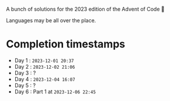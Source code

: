A bunch of solutions for the 2023 edition of the Advent of Code 🎄

Languages may be all over the place.

# Completion timestamps

- Day 1 : `2023-12-01 20:37`
- Day 2 : `2023-12-02 21:06`
- Day 3 : ?
- Day 4 : `2023-12-04 16:07`
- Day 5 : ?
- Day 6 : Part 1 at `2023-12-06 22:45`
